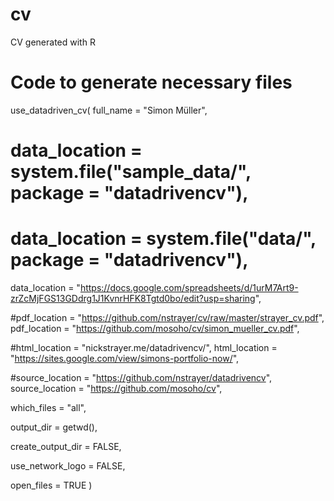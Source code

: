 # cv
CV generated with R

# Code to generate necessary files
use_datadriven_cv(
  full_name = "Simon Müller",
  
  # data_location = system.file("sample_data/", package = "datadrivencv"),
  # data_location = system.file("data/", package = "datadrivencv"),
  data_location = "https://docs.google.com/spreadsheets/d/1urM7Art9-zrZcMjFGS13GDdrg1J1KvnrHFK8Tgtd0bo/edit?usp=sharing",
  
  #pdf_location = "https://github.com/nstrayer/cv/raw/master/strayer_cv.pdf",
  pdf_location = "https://github.com/mosoho/cv/simon_mueller_cv.pdf",
  
  #html_location = "nickstrayer.me/datadrivencv/",
  html_location = "https://sites.google.com/view/simons-portfolio-now/",
  
  #source_location = "https://github.com/nstrayer/datadrivencv",
  source_location = "https://github.com/mosoho/cv",
  
  which_files = "all",
  
  output_dir = getwd(),
  
  create_output_dir = FALSE,
  
  use_network_logo = FALSE,
  
  open_files = TRUE
)
